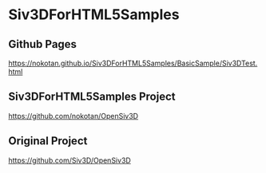 # Siv3DForHTML5Samples

## Github Pages

<https://nokotan.github.io/Siv3DForHTML5Samples/BasicSample/Siv3DTest.html>

## Siv3DForHTML5Samples Project

<https://github.com/nokotan/OpenSiv3D>

## Original Project

<https://github.com/Siv3D/OpenSiv3D>
